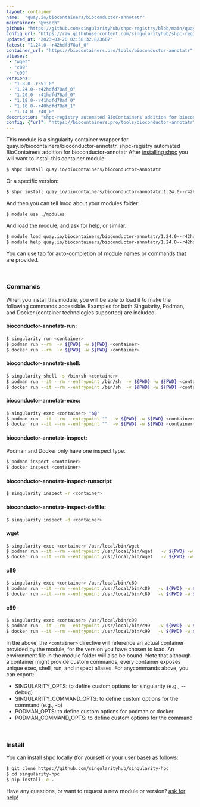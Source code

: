 ```yaml
---
layout: container
name:  "quay.io/biocontainers/bioconductor-annotatr"
maintainer: "@vsoch"
github: "https://github.com/singularityhub/shpc-registry/blob/main/quay.io/biocontainers/bioconductor-annotatr/container.yaml"
config_url: "https://raw.githubusercontent.com/singularityhub/shpc-registry/main/quay.io/biocontainers/bioconductor-annotatr/container.yaml"
updated_at: "2023-03-20 02:58:32.823667"
latest: "1.24.0--r42hdfd78af_0"
container_url: "https://biocontainers.pro/tools/bioconductor-annotatr"
aliases:
 - "wget"
 - "c89"
 - "c99"
versions:
 - "1.8.0--r351_0"
 - "1.24.0--r42hdfd78af_0"
 - "1.20.0--r41hdfd78af_0"
 - "1.18.0--r41hdfd78af_0"
 - "1.16.0--r40hdfd78af_1"
 - "1.14.0--r40_0"
description: "shpc-registry automated BioContainers addition for bioconductor-annotatr"
config: {"url": "https://biocontainers.pro/tools/bioconductor-annotatr", "maintainer": "@vsoch", "description": "shpc-registry automated BioContainers addition for bioconductor-annotatr", "latest": {"1.24.0--r42hdfd78af_0": "sha256:c9db7b7f2f0dc5885f0a1d3bbce6ea4b45a32700d2037ca39e8fd9b1ef415591"}, "tags": {"1.8.0--r351_0": "sha256:31aef20797f6039a453988b7e758a3de50c9c936819a5c193c8b1aa8612a5156", "1.24.0--r42hdfd78af_0": "sha256:c9db7b7f2f0dc5885f0a1d3bbce6ea4b45a32700d2037ca39e8fd9b1ef415591", "1.20.0--r41hdfd78af_0": "sha256:cf35f6c76a80b907744e9c931b3313f18ec7a278fb0d61e43b3f5e3549a36c1e", "1.18.0--r41hdfd78af_0": "sha256:821e5e484c9b61aa443b43f6801b6a8ae9fa6d29ed26aee276d40d1c877bf0de", "1.16.0--r40hdfd78af_1": "sha256:22c0e0b059a2f691ee909a014331b2d594a1cf73f2e61162504f9cbb0c415863", "1.14.0--r40_0": "sha256:91bcd7e51932663c75edf371c0daf66124d7af535a1dcf5c02e5ae286eea8d3a"}, "docker": "quay.io/biocontainers/bioconductor-annotatr", "aliases": {"wget": "/usr/local/bin/wget", "c89": "/usr/local/bin/c89", "c99": "/usr/local/bin/c99"}}
---
```


This module is a singularity container wrapper for quay.io/biocontainers/bioconductor-annotatr.
shpc-registry automated BioContainers addition for bioconductor-annotatr
After [installing shpc](#install) you will want to install this container module:


```bash
$ shpc install quay.io/biocontainers/bioconductor-annotatr
```

Or a specific version:

```bash
$ shpc install quay.io/biocontainers/bioconductor-annotatr:1.24.0--r42hdfd78af_0
```

And then you can tell lmod about your modules folder:

```bash
$ module use ./modules
```

And load the module, and ask for help, or similar.

```bash
$ module load quay.io/biocontainers/bioconductor-annotatr/1.24.0--r42hdfd78af_0
$ module help quay.io/biocontainers/bioconductor-annotatr/1.24.0--r42hdfd78af_0
```

You can use tab for auto-completion of module names or commands that are provided.

<br>

### Commands

When you install this module, you will be able to load it to make the following commands accessible.
Examples for both Singularity, Podman, and Docker (container technologies supported) are included.

#### bioconductor-annotatr-run:

```bash
$ singularity run <container>
$ podman run --rm  -v ${PWD} -w ${PWD} <container>
$ docker run --rm  -v ${PWD} -w ${PWD} <container>
```

#### bioconductor-annotatr-shell:

```bash
$ singularity shell -s /bin/sh <container>
$ podman run --it --rm --entrypoint /bin/sh  -v ${PWD} -w ${PWD} <container>
$ docker run --it --rm --entrypoint /bin/sh  -v ${PWD} -w ${PWD} <container>
```

#### bioconductor-annotatr-exec:

```bash
$ singularity exec <container> "$@"
$ podman run --it --rm --entrypoint ""  -v ${PWD} -w ${PWD} <container> "$@"
$ docker run --it --rm --entrypoint ""  -v ${PWD} -w ${PWD} <container> "$@"
```

#### bioconductor-annotatr-inspect:

Podman and Docker only have one inspect type.

```bash
$ podman inspect <container>
$ docker inspect <container>
```

#### bioconductor-annotatr-inspect-runscript:

```bash
$ singularity inspect -r <container>
```

#### bioconductor-annotatr-inspect-deffile:

```bash
$ singularity inspect -d <container>
```


#### wget

```bash
$ singularity exec <container> /usr/local/bin/wget
$ podman run --it --rm --entrypoint /usr/local/bin/wget   -v ${PWD} -w ${PWD} <container> -c " $@"
$ docker run --it --rm --entrypoint /usr/local/bin/wget   -v ${PWD} -w ${PWD} <container> -c " $@"
```


#### c89

```bash
$ singularity exec <container> /usr/local/bin/c89
$ podman run --it --rm --entrypoint /usr/local/bin/c89   -v ${PWD} -w ${PWD} <container> -c " $@"
$ docker run --it --rm --entrypoint /usr/local/bin/c89   -v ${PWD} -w ${PWD} <container> -c " $@"
```


#### c99

```bash
$ singularity exec <container> /usr/local/bin/c99
$ podman run --it --rm --entrypoint /usr/local/bin/c99   -v ${PWD} -w ${PWD} <container> -c " $@"
$ docker run --it --rm --entrypoint /usr/local/bin/c99   -v ${PWD} -w ${PWD} <container> -c " $@"
```



In the above, the `<container>` directive will reference an actual container provided
by the module, for the version you have chosen to load. An environment file in the
module folder will also be bound. Note that although a container
might provide custom commands, every container exposes unique exec, shell, run, and
inspect aliases. For anycommands above, you can export:

 - SINGULARITY_OPTS: to define custom options for singularity (e.g., --debug)
 - SINGULARITY_COMMAND_OPTS: to define custom options for the command (e.g., -b)
 - PODMAN_OPTS: to define custom options for podman or docker
 - PODMAN_COMMAND_OPTS: to define custom options for the command

<br>

### Install

You can install shpc locally (for yourself or your user base) as follows:

```bash
$ git clone https://github.com/singularityhub/singularity-hpc
$ cd singularity-hpc
$ pip install -e .
```

Have any questions, or want to request a new module or version? [ask for help!](https://github.com/singularityhub/singularity-hpc/issues)